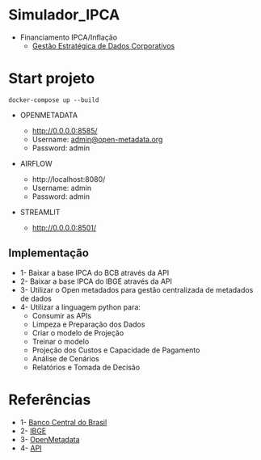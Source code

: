 # Simulador_IPCA
- Financiamento IPCA/Inflação
   - [Gestão Estratégica de Dados Corporativos](./src/streamlit/resource/Gestão%20Estrategica%20de%20Dados%20Corporativos.pdf)

# Start projeto
```
docker-compose up --build
```
- OPENMETADATA
  - http://0.0.0.0:8585/
  - Username: admin@open-metadata.org
  - Password: admin

- AIRFLOW
  - http://localhost:8080/
  - Username: admin
  - Password: admin

- STREAMLIT
  - http://0.0.0.0:8501/

## Implementação
 - 1- Baixar a base IPCA do BCB através da API
 - 2- Baixar a base IPCA do IBGE através da API
 - 3- Utilizar o Open metadados para gestão centralizada de metadados de dados
 - 4- Utilizar a linguagem python para:
    - Consumir as APIs
    - Limpeza e Preparação dos Dados
    - Criar o modelo de Projeção
    - Treinar o modelo
    - Projeção dos Custos e Capacidade de Pagamento
    - Análise de Cenários
    - Relatórios e Tomada de Decisão

# Referências

 - 1- [Banco Central do Brasil](https://www.bcb.gov.br/) 
 - 2- [IBGE](https://www.ibge.gov.br/)
 - 3- [OpenMetadata](https://open-metadata.org/)
 - 4- [API](https://apisidra.ibge.gov.br/values/t/1737/n1/all/v/all/p/all/d/v63%202,v69%202,v2266%2013,v2263%202,v2264%202,v2265%202?formato=json)
